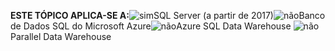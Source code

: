 <Token>**ESTE TÓPICO APLICA-SE A:**![sim](media/yes.png)SQL Server (a partir de 2017)![não](media/no.png)Banco de Dados SQL do Microsoft Azure![não](media/no.png)Azure SQL Data Warehouse ![não](media/no.png)Parallel Data Warehouse </Token>

